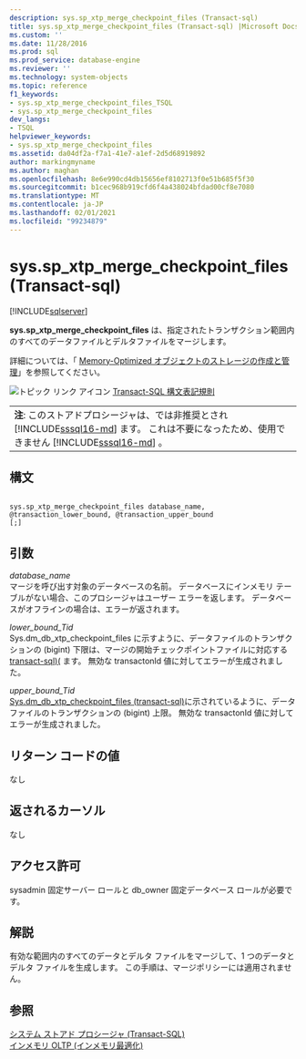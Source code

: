 ```yaml
---
description: sys.sp_xtp_merge_checkpoint_files (Transact-sql)
title: sys.sp_xtp_merge_checkpoint_files (Transact-sql) |Microsoft Docs
ms.custom: ''
ms.date: 11/28/2016
ms.prod: sql
ms.prod_service: database-engine
ms.reviewer: ''
ms.technology: system-objects
ms.topic: reference
f1_keywords:
- sys.sp_xtp_merge_checkpoint_files_TSQL
- sys.sp_xtp_merge_checkpoint_files
dev_langs:
- TSQL
helpviewer_keywords:
- sys.sp_xtp_merge_checkpoint_files
ms.assetid: da04df2a-f7a1-41e7-a1ef-2d5d68919892
author: markingmyname
ms.author: maghan
ms.openlocfilehash: 8e6e990cd4db15656ef8102713f0e51b685f5f30
ms.sourcegitcommit: b1cec968b919cfd6f4a438024bfdad00cf8e7080
ms.translationtype: MT
ms.contentlocale: ja-JP
ms.lasthandoff: 02/01/2021
ms.locfileid: "99234879"
---
```

# <a name="syssp_xtp_merge_checkpoint_files-transact-sql"></a>sys.sp_xtp_merge_checkpoint_files (Transact-sql)
[!INCLUDE[sqlserver](../../includes/applies-to-version/sqlserver.md)]

  **sys.sp_xtp_merge_checkpoint_files** は、指定されたトランザクション範囲内のすべてのデータファイルとデルタファイルをマージします。  
  
 詳細については、「 [Memory-Optimized オブジェクトのストレージの作成と管理](../../relational-databases/in-memory-oltp/creating-and-managing-storage-for-memory-optimized-objects.md)」を参照してください。  
  
 ![トピック リンク アイコン](../../database-engine/configure-windows/media/topic-link.gif "トピック リンク アイコン") [Transact-SQL 構文表記規則](../../t-sql/language-elements/transact-sql-syntax-conventions-transact-sql.md)  
  
||  
|-|  
|**注**: このストアドプロシージャは、では非推奨とされ [!INCLUDE[sssql16-md](../../includes/sssql16-md.md)] ます。 これは不要になったため、使用できません [!INCLUDE[sssql16-md](../../includes/sssql16-md.md)] 。|  
  
## <a name="syntax"></a>構文  
  
```  
  
sys.sp_xtp_merge_checkpoint_files database_name, @transaction_lower_bound, @transaction_upper_bound  
[;]  
```  
  
## <a name="arguments"></a>引数  
 *database_name*  
 マージを呼び出す対象のデータベースの名前。 データベースにインメモリ テーブルがない場合、このプロシージャはユーザー エラーを返します。 データベースがオフラインの場合は、エラーが返されます。  
  
 *lower_bound_Tid*  
 Sys.dm_db_xtp_checkpoint_files に示すように、データファイルのトランザクションの (bigint) 下限は、マージの開始チェックポイントファイルに対応する [transact-sql&#41;&#40;](../../relational-databases/system-dynamic-management-views/sys-dm-db-xtp-checkpoint-files-transact-sql.md) ます。 無効な transactonId 値に対してエラーが生成されました。  
  
 *upper_bound_Tid*  
 [Sys.dm_db_xtp_checkpoint_files &#40;transact-sql&#41;](../../relational-databases/system-dynamic-management-views/sys-dm-db-xtp-checkpoint-files-transact-sql.md)に示されているように、データファイルのトランザクションの (bigint) 上限。 無効な transactonId 値に対してエラーが生成されました。  
  
## <a name="return-code-values"></a>リターン コードの値  
 なし  
  
## <a name="cursors-returned"></a>返されるカーソル  
 なし  
  
## <a name="permissions"></a>アクセス許可  
 sysadmin 固定サーバー ロールと db_owner 固定データベース ロールが必要です。  
  
## <a name="remarks"></a>解説  
 有効な範囲内のすべてのデータとデルタ ファイルをマージして、1 つのデータとデルタ ファイルを生成します。 この手順は、マージポリシーには適用されません。  
  
## <a name="see-also"></a>参照  
 [システム ストアド プロシージャ &#40;Transact-SQL&#41;](../../relational-databases/system-stored-procedures/system-stored-procedures-transact-sql.md)   
 [インメモリ OLTP &#40;インメモリ最適化&#41;](../../relational-databases/in-memory-oltp/in-memory-oltp-in-memory-optimization.md)  
  
  
